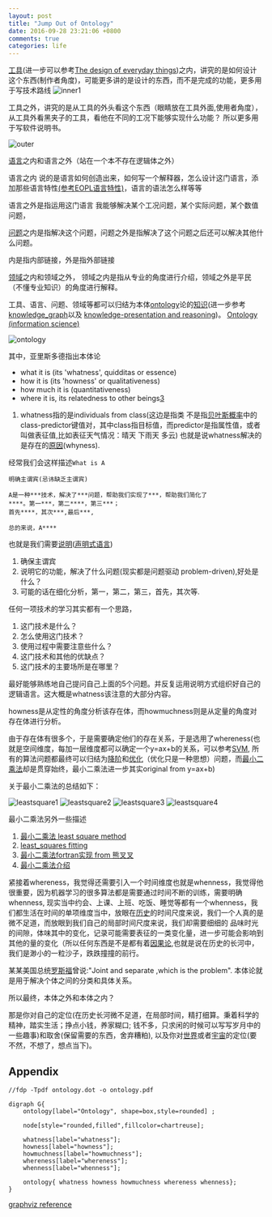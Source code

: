 ```yaml
---
layout: post
title: "Jump Out of Ontology"
date: 2016-09-28 23:21:06 +0800
comments: true
categories: life
---
```



[工具][11](进一步可以参考[The design of everyday things][12])之内，讲究的是如何设计这个东西(制作者角度)，可能更多讲的是设计的东西，而不是完成的功能，更多用于写技术路线
![inner1][1]
<!--more-->

工具之外，讲究的是从工具的外头看这个东西（眼睛放在工具外面,使用者角度），从工具外看黑夹子的工具，看他在不同的工况下能够实现什么功能？ 所以更多用于写软件说明书。

![outer][2]


[语言][4]之内和语言之外（站在一个本不存在逻辑体之外）

语言之内 说的是语言如何创造出来，如何写一个解释器，怎么设计这门语言，添加那些语言特性[(参考EOPL语言特性)][3]，语言的语法怎么样等等

语言之外是指运用这门语言 我能够解决某个工况问题，某个实际问题，某个数值问题，


[问题][9]之内是指解决这个问题，问题之外是指解决了这个问题之后还可以解决其他什么问题。

内是指内部链接，外是指外部链接

[领域][10]之内和领域之外， 领域之内是指从专业的角度进行介绍，领域之外是平民（不懂专业知识）的角度进行解释。


工具、语言、问题、领域等都可以归结为本体[ontology][5]论的[知识][7](进一步参考[knowledge_graph][6]以及 [knowledge-presentation and reasoning][8])。
[Ontology (information science)][16]

![ontology][14]

其中，亚里斯多德指出本体论

+ what it is (its 'whatness', quidditas or essence)
+ how it is (its 'howness' or qualitativeness)
+ how much it is (quantitativeness)
+ where it is, its relatedness to other beings[3]


1. whatness指的是individuals from class(这边是指类 不是指[贝叶斯概率][15]中的class-predictor键值对，其中class指目标值，而predictor是指属性值，或者叫做表征值,比如表征天气情况：晴天 下雨天 多云)
也就是说whatness解决的是存在的[原因][17](whyness).

经常我们会这样描述`What is A`

```
明确主谓宾(忌讳缺乏主谓宾)

A是一种***技术，解决了***问题，帮助我们实现了***，帮助我们简化了
****。第一***，第二****，第三***；
首先****，其次***,最后***,

总的来说，A****

```

也就是我们需要[说明][31]([声明式语言][30])

1. 确保主谓宾
2. 说明它的功能，解决了什么问题(现实都是问题驱动 problem-driven),好处是什么？
3. 可能的话在细化分析，第一，第二，第三，首先，其次等.

任何一项技术的学习其实都有一个思路，

1. 这门技术是什么？
2. 怎么使用这门技术？
3. 使用过程中需要注意些什么？
4. 这门技术和其他的优缺点？
5. 这门技术的主要场所是在哪里？

最好能够熟练地自己提问自己上面的5个问题。并反复运用说明方式组织好自己的逻辑语言。这大概是whatness该注意的大部分内容。


howness是从定性的角度分析该存在体，而howmuchness则是从定量的角度对存在体进行分析。

由于存在体有很多个，于是需要确定他们的存在关系，于是选用了whereness(也就是空间维度，每加一层维度都可以确定一个y=ax+b的关系，可以参考[SVM][18], 
所有的算法问题都最终可以归结为[降阶][19]和[优化][20]（优化只是一种思想）问题，而[最小二乘法][21]却是贯穿始终，最小二乘法进一步其实original from y=ax+b)

关于最小二乘法的总结如下：

![leastsquare1][22]
![leastsquare2][23]
![leastsquare3][24]
![leastsquare4][25]

最小二乘法另外一些描述

1. [最小二乘法 least square method ][26]
2. [least_squares fitting][27]
3. [最小二乘法fortran实现 from 熊叉叉][28]
4. [最小二乘法介绍][29]

紧接着whereness，我觉得还需要引入一个时间维度也就是whenness，我觉得他很重要，因为机器学习的很多算法都是需要通过时间不断的训练，需要明确whenness,
现实当中约会、上课、上班、吃饭、睡觉等都有一个whenness，我们都生活在时间的单项维度当中，放眼在[历史][33]的时间尺度来说，我们一个人真的是微不足道，而放眼到我们自己的局部时间尺度来说，我们却需要细细的
品味时光的间隙，体味其中的变化，记录可能需要表征的一类变化量，进一步可能会影响到其他的量的变化（所以任何东西是不是都有着[因果论][32],也就是说在历史的长河中，我们是渺小的一粒沙子，跌跌撞撞的前行。


某某美国总统[罗斯福][13]曾说:"Joint and separate ,which is the problem". 本体论就是用于解决个体之间的分类和具体关系。


所以最终，本体之外和本体之内？

那是你对自己的定位(在历史长河微不足道，在局部时间，精打细算。秉着科学的精神，踏实生活；挣点小钱，养家糊口; 钱不多，只求闲的时候可以写写岁月中的一些趣事)和取舍(保留需要的东西，舍弃糟粕), 以及你对[世界][35]或者[宇宙][34]的定位(要不然，不想了，想点当下)。


## Appendix

``` gnuplot
//fdp -Tpdf ontology.dot -o ontology.pdf 

digraph G{
    ontology[label="Ontology", shape=box,style=rounded] ;   

    node[style="rounded,filled",fillcolor=chartreuse];

    whatness[label="whatness"];
    howness[label="howness"];
    howmuchness[label="howmuchness"];
    whereness[label="whereness"];
    whenness[label="whenness"];

    ontology{ whatness howness howmuchness whereness whenness};
}

```
[graphviz reference][36]

[1]: /images/ontology/inner.png
[2]: /images/ontology/outer.png
[3]:http://jueqingsizhe66.github.io/blog/2016/02/27/the-fourth-interpreter-about-the-traceproc/ 
[4]:https://en.wikipedia.org/wiki/Language 
[5]:https://en.wikipedia.org/wiki/Ontology 
[6]:https://en.wikipedia.org/wiki/Knowledge_Graph 
[7]:https://en.wikipedia.org/wiki/Knowledge 
[8]:https://en.wikipedia.org/wiki/Knowledge_representation_and_reasoning 
[9]:https://en.wikipedia.org/wiki/Problem_solving 
[10]:https://en.wikipedia.org/wiki/Domain 
[11]:https://en.wikipedia.org/wiki/Tool 
[12]:https://zhidao.baidu.com/share/4ee9bd642cdd8cc40d654d3e6096b35d.html 
[13]:https://en.wikipedia.org/wiki/Franklin_D._Roosevelt 
[14]: /images/ontology/ontology.jpg
[15]:http://jueqingsizhe66.github.io/blog/2016/09/28/machine-learning-some-search-record/ 
[16]:https://en.wikipedia.org/wiki/Ontology_(information_science) 
[17]: https://en.wikipedia.org/wiki/Reason
[18]:https://en.wikipedia.org/wiki/Support_vector_machine 
[19]:https://en.wikipedia.org/wiki/Reduction_(mathematics) 
[20]:https://en.wikipedia.org/wiki/Mathematical_optimization 
[21]:https://en.wikipedia.org/wiki/Least_squares 
[22]: /images/ontology/leastSquare1.jpg 
[23]: /images/ontology/leastSquare2.jpg 
[24]: /images/ontology/leastSquare3.jpg 
[25]: /images/ontology/leastSquare4.jpg 
[26]:http://www.cnblogs.com/emanlee/archive/2011/08/03/2125712.html 
[27]:http://mathworld.wolfram.com/LeastSquaresFitting.html 
[28]:http://jean-pierre.moreau.pagesperso-orange.fr/f_lstsqr.html 
[29]:http://www.cnblogs.com/monoSLAM/p/5252917.html 
[30]:https://en.wikipedia.org/wiki/Declarative_programming 
[31]:https://en.wikipedia.org/wiki/Statement_(logic) 
[32]:https://en.wikipedia.org/wiki/Causality 
[33]:https://en.wikipedia.org/wiki/History 
[34]:https://en.wikipedia.org/wiki/Cosmos 
[35]:https://en.wikipedia.org/wiki/World 
[36]:http://jueqingsizhe66.github.io/blog/2016/09/28/graphviz-notebook/
